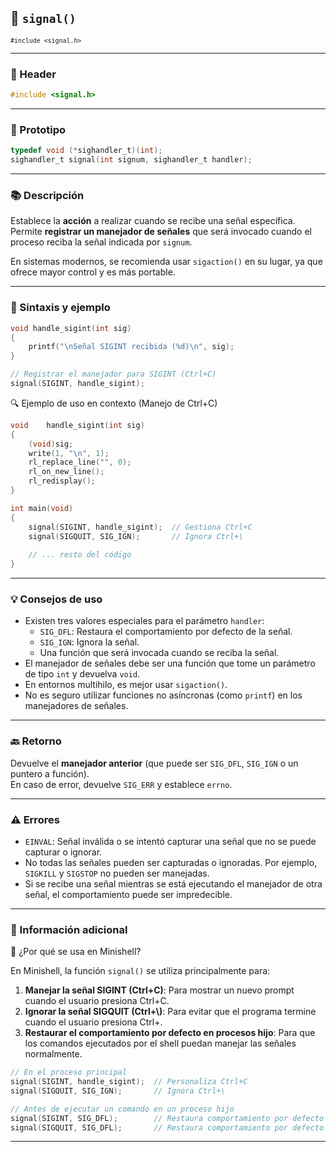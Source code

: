 ## 🧩 `signal()`  
<small><code>#include &lt;signal.h&gt;</code></small>

---

### 🧾 Header
```c
#include <signal.h>
```

---

### 🧪 Prototipo
```c
typedef void (*sighandler_t)(int);
sighandler_t signal(int signum, sighandler_t handler);
```

---

### 📚 Descripción
Establece la **acción** a realizar cuando se recibe una señal específica. Permite **registrar un manejador de señales** que será invocado cuando el proceso reciba la señal indicada por `signum`.

En sistemas modernos, se recomienda usar `sigaction()` en su lugar, ya que ofrece mayor control y es más portable.

---

### 🧰 Sintaxis y ejemplo
```c
void handle_sigint(int sig)
{
    printf("\nSeñal SIGINT recibida (%d)\n", sig);
}

// Registrar el manejador para SIGINT (Ctrl+C)
signal(SIGINT, handle_sigint);
```

<summary>🔍 Ejemplo de uso en contexto (Manejo de Ctrl+C)</summary>

```c
void	handle_sigint(int sig)
{
    (void)sig;
    write(1, "\n", 1);
    rl_replace_line("", 0);
    rl_on_new_line();
    rl_redisplay();
}

int main(void)
{
    signal(SIGINT, handle_sigint);  // Gestiona Ctrl+C
    signal(SIGQUIT, SIG_IGN);       // Ignora Ctrl+\
    
    // ... resto del código
}
```

---

### 💡 Consejos de uso
- Existen tres valores especiales para el parámetro `handler`:
  - `SIG_DFL`: Restaura el comportamiento por defecto de la señal.
  - `SIG_IGN`: Ignora la señal.
  - Una función que será invocada cuando se reciba la señal.
- El manejador de señales debe ser una función que tome un parámetro de tipo `int` y devuelva `void`.
- En entornos multihilo, es mejor usar `sigaction()`.
- No es seguro utilizar funciones no asíncronas (como `printf`) en los manejadores de señales.

---

### 🔙 Retorno
Devuelve el **manejador anterior** (que puede ser `SIG_DFL`, `SIG_IGN` o un puntero a función).  
En caso de error, devuelve `SIG_ERR` y establece `errno`.

---

### ⚠️ Errores
- `EINVAL`: Señal inválida o se intentó capturar una señal que no se puede capturar o ignorar.
- No todas las señales pueden ser capturadas o ignoradas. Por ejemplo, `SIGKILL` y `SIGSTOP` no pueden ser manejadas.
- Si se recibe una señal mientras se está ejecutando el manejador de otra señal, el comportamiento puede ser impredecible.

---

### 🧭 Información adicional

<summary>📎 ¿Por qué se usa en Minishell?</summary>

En Minishell, la función `signal()` se utiliza principalmente para:

1. **Manejar la señal SIGINT (Ctrl+C)**: Para mostrar un nuevo prompt cuando el usuario presiona Ctrl+C.
2. **Ignorar la señal SIGQUIT (Ctrl+\\)**: Para evitar que el programa termine cuando el usuario presiona Ctrl+\.
3. **Restaurar el comportamiento por defecto en procesos hijo**: Para que los comandos ejecutados por el shell puedan manejar las señales normalmente.

```c
// En el proceso principal
signal(SIGINT, handle_sigint);  // Personaliza Ctrl+C
signal(SIGQUIT, SIG_IGN);       // Ignora Ctrl+\

// Antes de ejecutar un comando en un proceso hijo
signal(SIGINT, SIG_DFL);        // Restaura comportamiento por defecto
signal(SIGQUIT, SIG_DFL);       // Restaura comportamiento por defecto
```

---